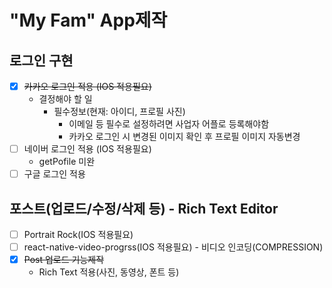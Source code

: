 # "My Fam" App제작

## 로그인 구현

- [x] ~~카카오 로그인 적용 (IOS 적용필요)~~
  - 결정해야 할 일
    - 필수정보(현재: 아이디, 프로필 사진)
      - 이메일 등 필수로 설정하려면 사업자 어플로 등록해야함
      - 카카오 로그인 시 변경된 이미지 확인 후 프로필 이미지 자동변경
- [ ] 네이버 로그인 적용 (IOS 적용필요)
  - getPofile 미완
- [ ] 구글 로그인 적용

## 포스트(업로드/수정/삭제 등) - Rich Text Editor
- [ ] Portrait Rock(IOS 적용필요)
- [ ] react-native-video-progrss(IOS 적용필요) - 비디오 인코딩(COMPRESSION)
- [x] ~~Post 업로드 기능제작~~
  - Rich Text 적용(사진, 동영상, 폰트 등)